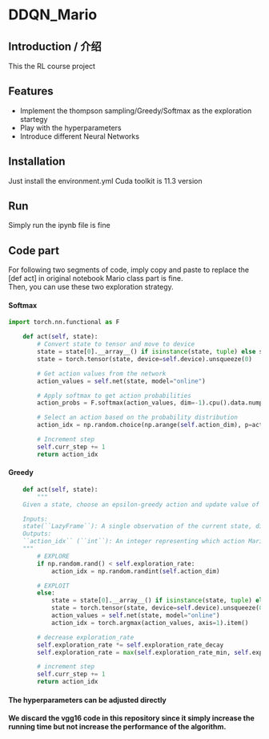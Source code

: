 # DDQN_Mario

## Introduction / 介绍
This the RL course project

## Features
- Implement the thompson sampling/Greedy/Softmax as the exploration startegy
- Play with the hyperparameters
- Introduce different Neural Networks


## Installation
Just install the environment.yml
Cuda toolkit is 11.3 version

## Run
Simply run the ipynb file is fine

## Code part
For following two segments of code, imply copy and paste to replace the [def act] in original notebook Mario class part is fine.  
Then, you can use these two exploration strategy.


#### Softmax
```python
import torch.nn.functional as F

    def act(self, state):
        # Convert state to tensor and move to device
        state = state[0].__array__() if isinstance(state, tuple) else state.__array__()
        state = torch.tensor(state, device=self.device).unsqueeze(0)

        # Get action values from the network
        action_values = self.net(state, model="online")

        # Apply softmax to get action probabilities
        action_probs = F.softmax(action_values, dim=-1).cpu().data.numpy().squeeze()

        # Select an action based on the probability distribution
        action_idx = np.random.choice(np.arange(self.action_dim), p=action_probs)

        # Increment step
        self.curr_step += 1
        return action_idx
```
#### Greedy
```python
    def act(self, state):
        """
    Given a state, choose an epsilon-greedy action and update value of step.

    Inputs:
    state(``LazyFrame``): A single observation of the current state, dimension is (state_dim)
    Outputs:
    ``action_idx`` (``int``): An integer representing which action Mario will perform
    """
        # EXPLORE
        if np.random.rand() < self.exploration_rate:
            action_idx = np.random.randint(self.action_dim)

        # EXPLOIT
        else:
            state = state[0].__array__() if isinstance(state, tuple) else state.__array__()
            state = torch.tensor(state, device=self.device).unsqueeze(0)
            action_values = self.net(state, model="online")
            action_idx = torch.argmax(action_values, axis=1).item()

        # decrease exploration_rate
        self.exploration_rate *= self.exploration_rate_decay
        self.exploration_rate = max(self.exploration_rate_min, self.exploration_rate)

        # increment step
        self.curr_step += 1
        return action_idx
```
#### The hyperparameters can be adjusted directly
#### We discard the vgg16 code in this repository since it simply increase the running time but not increase the performance of the algorithm.
